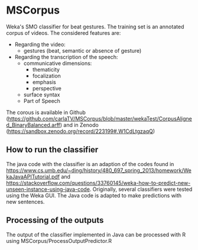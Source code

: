 # MSCorpus
Weka's SMO classifier for beat gestures.
The training set is an annotated corpus of videos.
The considered features are:
- Regarding the video:
  - gestures (beat, semantic or absence of gesture)
- Regarding the transcription of the speech:
  - communicative dimensions:
    - thematicity
    - focalization
    - emphasis
    - perspective
  - surface syntax
  - Part of Speech
  
The corous is available in Github (https://github.com/carlaTV/MSCorpus/blob/master/wekaTest/CorpusAligned_BinaryBalanced.arff) and in Zenodo (https://sandbox.zenodo.org/record/223199#.W1CdLtgzaqQ)

## How to run the classifier
The java code with the classifier is an adaption of the codes found in https://www.cs.umb.edu/~ding/history/480_697_spring_2013/homework/WekaJavaAPITutorial.pdf and
https://stackoverflow.com/questions/33760145/weka-how-to-predict-new-unseen-instance-using-java-code.
Originally, several classifiers were tested using the Weka GUI. The Java code is adapted to make predictions with new sentences.

## Processing of the outputs
The output of the classifier implemented in Java can be processed with R using MSCorpus/ProcessOutputPredictor.R
